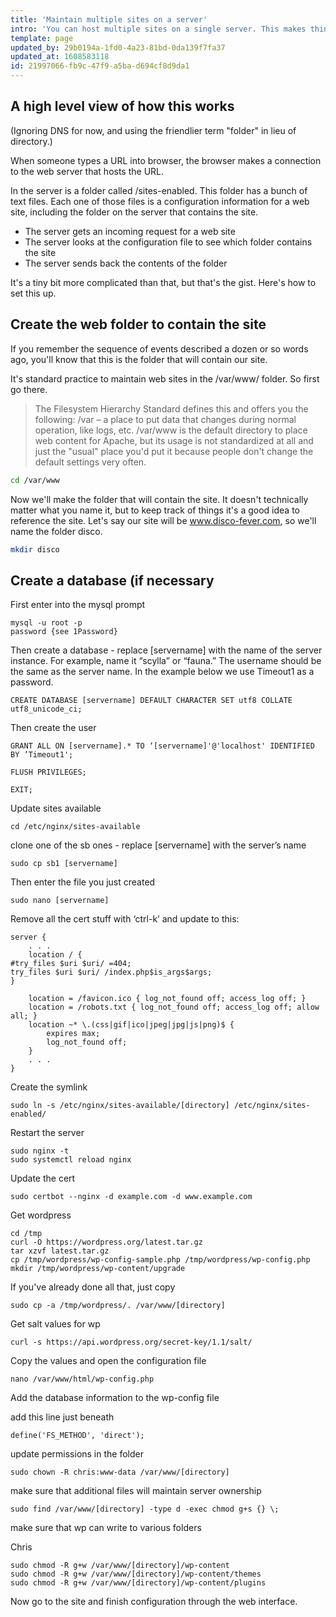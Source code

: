 ```yaml
---
title: 'Maintain multiple sites on a server'
intro: 'You can host multiple sites on a single server. This makes things much easier if you are, say, managing landing pages for a bunch of different clients.'
template: page
updated_by: 29b0194a-1fd0-4a23-81bd-0da139f7fa37
updated_at: 1608583118
id: 21997066-fb9c-47f9-a5ba-d694cf8d9da1
---
```

## A high level view of how this works
(Ignoring DNS for now, and using the friendlier term "folder" in lieu of directory.)

When someone types a URL into browser, the browser makes a connection to the web server that hosts the URL. 

In the server is a folder called /sites-enabled. This folder has a bunch of text files. Each one of those files is a configuration information for a web site, including the folder on the server that contains the site. 

* The server gets an incoming request for a web site
* The server looks at the configuration file to see which folder contains the site
* The server sends back the contents of the folder

It's a tiny bit more complicated than that, but that's the gist.  Here's how to set this up.

## Create the web folder to contain the site

If you remember the sequence of events described a dozen or so words ago, you'll know that this is the folder that will contain our site. 

It's standard practice to maintain web sites in the /var/www/ folder. So first go there.

>The Filesystem Hierarchy Standard defines this and offers you the following: /var – a place to put data that changes during normal operation, like logs, etc. /var/www is the default directory to place web content for Apache, but its usage is not standardized at all and just the "usual" place you'd put it because people don't change the default settings very often.

```bash
cd /var/www
```

Now we'll make the folder that will contain the site. It doesn't technically matter what you name it, but to keep track of things it's a good idea to reference the site.  Let's say our site will be www.disco-fever.com, so we'll name the folder disco.


```bash
mkdir disco
```

## Create a database (if necessary

First enter into the mysql prompt

```
mysql -u root -p
password {see 1Password}

```

Then create a database - replace [servername] with the name of the server instance. For example, name it “scylla” or “fauna.” The username should be the same as the server name. In the example below we use Timeout1 as a password.

```
CREATE DATABASE [servername] DEFAULT CHARACTER SET utf8 COLLATE utf8_unicode_ci;
```

Then create the user

```
GRANT ALL ON [servername].* TO ‘[servername]'@'localhost' IDENTIFIED BY ’Timeout1';
```

```
FLUSH PRIVILEGES;
```

```
EXIT;
```

Update sites available

```
cd /etc/nginx/sites-available
```

clone one of the sb ones - replace [servername] with the server’s name

```
sudo cp sb1 [servername]
```

Then enter the file you just created

```
sudo nano [servername]
```

Remove all the cert stuff with ‘ctrl-k’ and update to this:

```
server {
    . . .
    location / {
#try_files $uri $uri/ =404;
try_files $uri $uri/ /index.php$is_args$args;
}

    location = /favicon.ico { log_not_found off; access_log off; }
    location = /robots.txt { log_not_found off; access_log off; allow all; }
    location ~* \.(css|gif|ico|jpeg|jpg|js|png)$ {
        expires max;
        log_not_found off;
    }
    . . .
}
```

Create the symlink

```
sudo ln -s /etc/nginx/sites-available/[directory] /etc/nginx/sites-enabled/
```

Restart the server

```
sudo nginx -t
sudo systemctl reload nginx
```

Update the cert


```
sudo certbot --nginx -d example.com -d www.example.com
```


Get wordpress

```
cd /tmp
curl -O https://wordpress.org/latest.tar.gz
tar xzvf latest.tar.gz
cp /tmp/wordpress/wp-config-sample.php /tmp/wordpress/wp-config.php
mkdir /tmp/wordpress/wp-content/upgrade
```


If you've already done all that, just copy


```
sudo cp -a /tmp/wordpress/. /var/www/[directory]
```


Get salt values for wp


```
curl -s https://api.wordpress.org/secret-key/1.1/salt/
```


Copy the values and open the configuration file

```
nano /var/www/html/wp-config.php
```

Add the database information to the wp-config file

add this line just beneath

```
define('FS_METHOD', 'direct');
```

update permissions in the folder

```
sudo chown -R chris:www-data /var/www/[directory]
```

make sure that additional files will maintain server ownership

```
sudo find /var/www/[directory] -type d -exec chmod g+s {} \;
```
make sure that wp can write to various folders

Chris
```
sudo chmod -R g+w /var/www/[directory]/wp-content
sudo chmod -R g+w /var/www/[directory]/wp-content/themes
sudo chmod -R g+w /var/www/[directory]/wp-content/plugins
```

Now go to the site and finish configuration through the web interface.